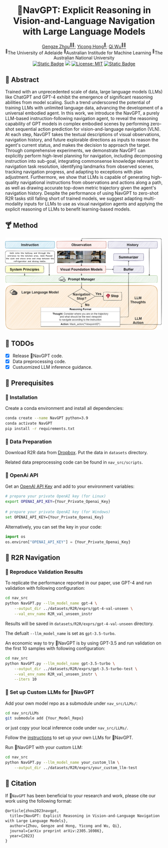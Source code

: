 <div align="center">

<h1>🎇NavGPT: Explicit Reasoning in Vision-and-Language Navigation with Large Language Models</h1>

<div>
    <a href='https://github.com/GengzeZhou' target='_blank'>Gengze Zhou<sup>🍕</sup><sup>🍔</sup></a>;
    <a href='http://www.yiconghong.me' target='_blank'>Yicong Hong<sup>🌭</sup></a>;
    <a href='http://www.qi-wu.me' target='_blank'>Qi Wu<sup>🍕</sup><sup>🍔</sup></a>
</div>
<sup>🍕</sup>The University of Adelaide <sup>🍔</sup>Australian Institude for Machine Learning <sup>🌭</sup>The Australian National University

<br>

<div>
    <a href='https://github.com/GengzeZhou/NavGPT' target='_blank'><img alt="Static Badge" src="https://img.shields.io/badge/NavGPT-v0.1-blue"></a>
    <a href='https://arxiv.org/abs/2305.16986' target='_blank'><img src='https://img.shields.io/badge/Paper-Arxiv-red'></a>
    <a href="https://opensource.org/licenses/MIT"><img src="https://img.shields.io/badge/License-MIT-yellow.svg" alt="License: MIT"></a>
    <a href="https://github.com/langchain-ai/langchain"><img alt="Static Badge" src="https://img.shields.io/badge/🦜️🔗-Langchain-green"></a>
</div>

</div>


## 🍹 Abstract
 Trained with an unprecedented scale of data, large language models (LLMs) like ChatGPT and GPT-4 exhibit the emergence of significant reasoning abilities from model scaling. Such a trend underscored the potential of training LLMs with unlimited language data, advancing the development of a universal embodied agent. 
 In this work, we introduce the NavGPT, a purely LLM-based instruction-following navigation agent, to reveal the reasoning capability of GPT models in complex embodied scenes by performing zero-shot sequential action prediction for vision-and-language navigation (VLN).
 At each step, NavGPT takes the textual descriptions of visual observations, navigation history, and future explorable directions as inputs to reason the agent's current status, and makes the decision to approach the target.
 Through comprehensive experiments, we demonstrate NavGPT can explicitly perform high-level planning for navigation, including decomposing instruction into sub-goal, integrating commonsense knowledge relevant to navigation task resolution, identifying landmarks from observed scenes, tracking navigation progress, and adapting to exceptions with plan adjustment. 
 Furthermore, we show that LLMs is capable of generating high-quality navigational instructions from observations and actions along a path, as well as drawing accurate top-down metric trajectory given the agent's navigation history. Despite the performance of using NavGPT to zero-shot R2R tasks still falling short of trained models, we suggest adapting multi-modality inputs for LLMs to use as visual navigation agents and applying the explicit reasoning of LLMs to benefit learning-based models.

## 🍸 Method
![](assets/NavGPT.png)

## 🍻 TODOs

- [x] Release 🎇NavGPT code.
- [x] Data preprocessing code.
- [x] Custuomized LLM inference guidance.

## 🧋 Prerequisites

### 🍭 Installation

Create a conda environment and install all dependencies:

```bash
conda create --name NavGPT python=3.9
conda activate NavGPT
pip install -r requirements.txt
```

### 🍬 Data Preparation

Download R2R data from [Dropbox](https://www.dropbox.com/sh/i8ng3iq5kpa68nu/AAB53bvCFY_ihYx1mkLlOB-ea?dl=1). Put the data in `datasets` directory.

Related data preprocessing code can be found in `nav_src/scripts`.

### 🍫 OpenAi API

Get an [OpenAI API Key](https://platform.openai.com/account/api-keys) and add to your environment variables:

```bash
# prepare your private OpenAI key (for Linux)
export OPENAI_API_KEY={Your_Private_Openai_Key}

# prepare your private OpenAI key (for Windows)
set OPENAI_API_KEY={Your_Private_Openai_Key}
```

Alternatively, you can set the key in your code:
```python
import os
os.environ["OPENAI_API_KEY"] = {Your_Private_Openai_Key}
```

## 🍷 R2R Navigation

### 🍴 Reproduce Validation Results

To replicate the performance reported in our paper, use GPT-4 and run validation with following configuration:
```bash
cd nav_src
python NavGPT.py --llm_model_name gpt-4 \
    --output_dir ../datasets/R2R/exprs/gpt-4-val-unseen \
    --val_env_name R2R_val_unseen_instr
```

Results will be saved in `datasets/R2R/exprs/gpt-4-val-unseen` directory.

The defualt `--llm_model_name` is set as `gpt-3.5-turbo`.

An economic way to try 🎇NavGPT is by using GPT-3.5 and run validation on the first 10 samples with following configuration:
```bash
cd nav_src
python NavGPT.py --llm_model_name gpt-3.5-turbo \
    --output_dir ../datasets/R2R/exprs/gpt-3.5-turbo-test \
    --val_env_name R2R_val_unseen_instr \
    --iters 10
```

### 🥢 Set up Custom LLMs for 🎇NavGPT
Add your own model repo as a submodule under `nav_src/LLMs/`:
```bash
cd nav_src/LLMs
git submodule add {Your_Model_Repo}
```
or just copy your local inference code under `nav_src/LLMs/`.

Follow the [instructions](nav_src/LLMs/Add_Custom_Models.md) to set up your own LLMs for 🎇NavGPT.

Run 🎇NavGPT with your custom LLM:
```bash
cd nav_src
python NavGPT.py --llm_model_name your_custom_llm \
    --output_dir ../datasets/R2R/exprs/your_custom_llm-test
```

## 🧃 Citation
If 🎇`NavGPT` has been beneficial to your research and work, please cite our work using the following format:
```
@article{zhou2023navgpt,
  title={NavGPT: Explicit Reasoning in Vision-and-Language Navigation with Large Language Models},
  author={Zhou, Gengze and Hong, Yicong and Wu, Qi},
  journal={arXiv preprint arXiv:2305.16986},
  year={2023}
}
```
